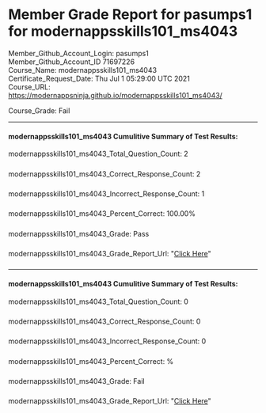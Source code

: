 # Member Grade Report for pasumps1 for modernappsskills101_ms4043  
   
Member_Github_Account_Login: pasumps1  
Member_Github_Account_ID 71697226  
Course_Name: modernappsskills101_ms4043  
Certificate_Request_Date: Thu Jul  1 05:29:00 UTC 2021  
Course_URL: https://modernappsninja.github.io/modernappsskills101_ms4043/  
   
Course_Grade: Fail
   
---  
#### modernappsskills101_ms4043 Cumulitive Summary of Test Results:  
modernappsskills101_ms4043_Total_Question_Count: 2
#####  
modernappsskills101_ms4043_Correct_Response_Count: 2
#####  
modernappsskills101_ms4043_Incorrect_Response_Count: 1
#####  
modernappsskills101_ms4043_Percent_Correct: 100.00%
#####  
modernappsskills101_ms4043_Grade: Pass
#####  
modernappsskills101_ms4043_Grade_Report_Url: "[Click Here](https://github.com/modernappsninjas/pasumps1/blob/main/static/userdata/courses/modernappsskills101_ms4043/grade_report.pr132.modernappsskills101_ms4043.md)"
#####  
#####  
---  
#### modernappsskills101_ms4043 Cumulitive Summary of Test Results:  
modernappsskills101_ms4043_Total_Question_Count: 0  
#####  
modernappsskills101_ms4043_Correct_Response_Count: 0  
#####  
modernappsskills101_ms4043_Incorrect_Response_Count: 0 
#####  
modernappsskills101_ms4043_Percent_Correct: %  
#####  
modernappsskills101_ms4043_Grade: Fail  
#####  
modernappsskills101_ms4043_Grade_Report_Url: "[Click Here](https://github.com/modernappsninjas/pasumps1/blob/main/static/userdata/courses/modernappsskills101_ms4043/grade_report.pr133.modernappsskills101_ms4043.md)"
#####  
